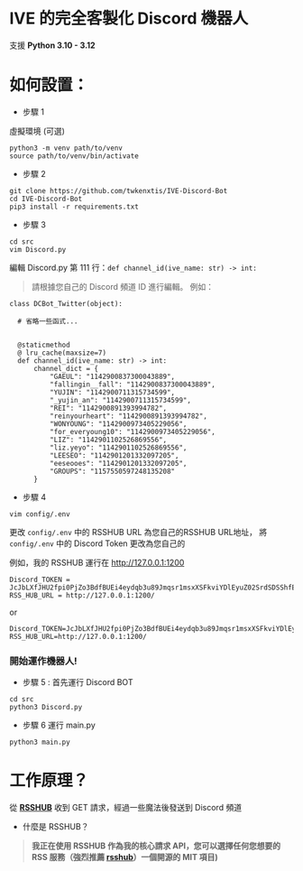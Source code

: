 # IVE 的完全客製化 Discord 機器人

支援 **Python 3.10 - 3.12**

# 如何設置：

- 步驟 1

虛擬環境 (可選)
```
python3 -m venv path/to/venv
source path/to/venv/bin/activate
```
- 步驟 2
```
git clone https://github.com/twkenxtis/IVE-Discord-Bot
cd IVE-Discord-Bot
pip3 install -r requirements.txt
```

- 步驟 3
  
```
cd src 
vim Discord.py 
```

 編輯 Discord.py 第 111 行：``def channel_id(ive_name: str) -> int:``
 > 請根據您自己的 Discord 頻道 ID 進行編輯。
例如：
    
    class DCBot_Twitter(object):

      # 省略一些函式...

      
      @staticmethod
      @ lru_cache(maxsize=7)
      def channel_id(ive_name: str) -> int:
          channel_dict = {
              "GAEUL": "1142900837300043889",
              "fallingin__fall": "1142900837300043889",
              "YUJIN": "1142900711315734599",
              "_yujin_an": "1142900711315734599",
              "REI": "1142900891393994782",
              "reinyourheart": "1142900891393994782",
              "WONYOUNG": "1142900973405229056",
              "for_everyoung10": "1142900973405229056",
              "LIZ": "1142901102526869556",
              "liz.yeyo": "1142901102526869556",
              "LEESEO": "1142901201332097205",
              "eeseooes": "1142901201332097205",
              "GROUPS": "1157550597248135208"
          }
      
  - 步驟 4
 
  ```
  vim config/.env
  ```

  更改 `config/.env` 中的 RSSHUB URL 為您自己的RSSHUB URL地址，
  將 `config/.env` 中的 Discord Token 更改為您自己的
  
  例如，我的 RSSHUB 運行在 http://127.0.0.1:1200

  ```
  Discord_TOKEN = JcJbLXfJHU2fpi0PjZo3BdfBUEi4eydqb3u89Jmqsr1msxXSFkviYDlEyuZ02SrdSDSShfEY
  RSS_HUB_URL = http://127.0.0.1:1200/
  ```

  or

  ```
  Discord_TOKEN=JcJbLXfJHU2fpi0PjZo3BdfBUEi4eydqb3u89Jmqsr1msxXSFkviYDlEyuZ02SrdSDSShfEY
  RSS_HUB_URL=http://127.0.0.1:1200/
  ```

### 開始運作機器人!

- 步驟 5 : 首先運行 Discord BOT
  
``` 
cd src 
python3 Discord.py
```
    
    
- 步驟 6 運行 main.py
  
```
python3 main.py
```
  

# 工作原理？
從 [**RSSHUB**](https://github.com/DIYgod/RSSHub) 收到 GET 請求，經過一些魔法後發送到 Discord 頻道
- 什麼是 RSSHUB？
> **我正在使用 **RSSHUB** 作為我的核心請求 API，您可以選擇任何您想要的 RSS 服務（強烈推薦 [rsshub](https://github.com/DIYgod/RSSHub)）一個開源的 MIT 項目)**

